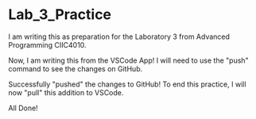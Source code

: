 # Lab_3_Practice

I am writing this as preparation for the Laboratory 3 from Advanced Programming CIIC4010.

Now, I am writing this from the VSCode App! I will need to use the "push" command to see the changes on GitHub.

Successfully "pushed" the changes to GitHub! To end this practice, I will now "pull" this addition to VSCode. 

All Done! 